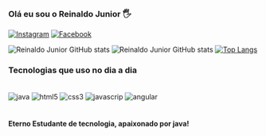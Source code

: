 ### Olá eu sou o Reinaldo Junior 🖐️



[![Instagram](https://img.shields.io/badge/Instagram-E4405F?style=for-the-badge&logo=instagram&logoColor=white)](https://www.instagram.com/rsljunior86/)
[![Facebook](https://img.shields.io/badge/Facebook-1877F2?style=for-the-badge&logo=facebook&logoColor=white)](https://www.facebook.com/reinaldo.junior.1420354/)


![Reinaldo Junior GitHub stats](https://github-readme-stats.vercel.app/api?username=estudionova&show_icons=true&theme=dracula)
![Reinaldo Junior GitHub stats](https://github-readme-stats.vercel.app/api?username=estudionova&show_icons=true&theme=dracula)
[![Top Langs](https://github-readme-stats.vercel.app/api/top-langs/?username=estudionova)](https://github.com/anuraghazra/github-readme-stats)


### Tecnologias que uso no dia a dia

<div style="display: inline_block"></br>

<img align="center" alt="java" src="https://img.shields.io/badge/Java-ED8B00?style=for-the-badge&logo=java&logoColor=white" />
<img align="center" alt="html5" src="https://img.shields.io/badge/HTML5-E34F26?style=for-the-badge&logo=html5&logoColor=white" />
<img align="center" alt="css3" src="https://img.shields.io/badge/CSS3-1572B6?style=for-the-badge&logo=css3&logoColor=white" />
<img align="center" alt="javascrip" src="https://img.shields.io/badge/JavaScript-F7DF1E?style=for-the-badge&logo=javascript&logoColor=black" />
<img align="center" alt="angular" src="https://img.shields.io/badge/Angular-DD0031?style=for-the-badge&logo=angular&logoColor=white" />
</div><br />

#### Eterno Estudante de tecnologia, apaixonado por java!

